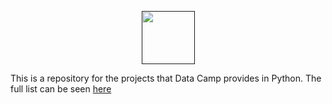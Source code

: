 <p align="center">
    <a href="">
        <img height=85 src="https://cdn.datacamp.com/main-app/assets/logos/logo-full-filled-white-d3abc0f01268e3c099e91eec99ce5c9403d603ab6bc4c940d2f65f432d4e3be8.svg">
    </a>
    <br> 
</p>

This is a repository for the projects that Data Camp provides in Python. The full list can be seen [here](https://www.datacamp.com/projects/tech:python)
